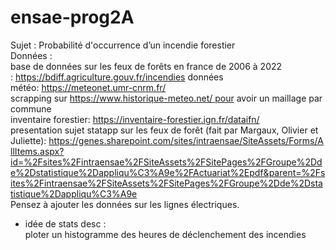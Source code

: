 # ensae-prog2A
Sujet : Probabilité d'occurrence d’un incendie forestier  
Données :  
base de données sur les feux de forêts en france de 2006 à 2022 : https://bdiff.agriculture.gouv.fr/incendies
données météo: https://meteonet.umr-cnrm.fr/  
scrapping sur https://www.historique-meteo.net/ pour avoir un maillage par commune  
inventaire forestier: https://inventaire-forestier.ign.fr/dataifn/  
presentation sujet statapp sur les feux de forêt (fait par Margaux, Olivier et Juliette): https://genes.sharepoint.com/sites/intraensae/SiteAssets/Forms/AllItems.aspx?id=%2Fsites%2Fintraensae%2FSiteAssets%2FSitePages%2FGroupe%2Dde%2Dstatistique%2Dappliqu%C3%A9e%2FActuariat%2Epdf&parent=%2Fsites%2Fintraensae%2FSiteAssets%2FSitePages%2FGroupe%2Dde%2Dstatistique%2Dappliqu%C3%A9e  
Pensez à ajouter les données sur les lignes électriques.  
- idée de stats desc :  
ploter un histogramme des heures de déclenchement des incendies